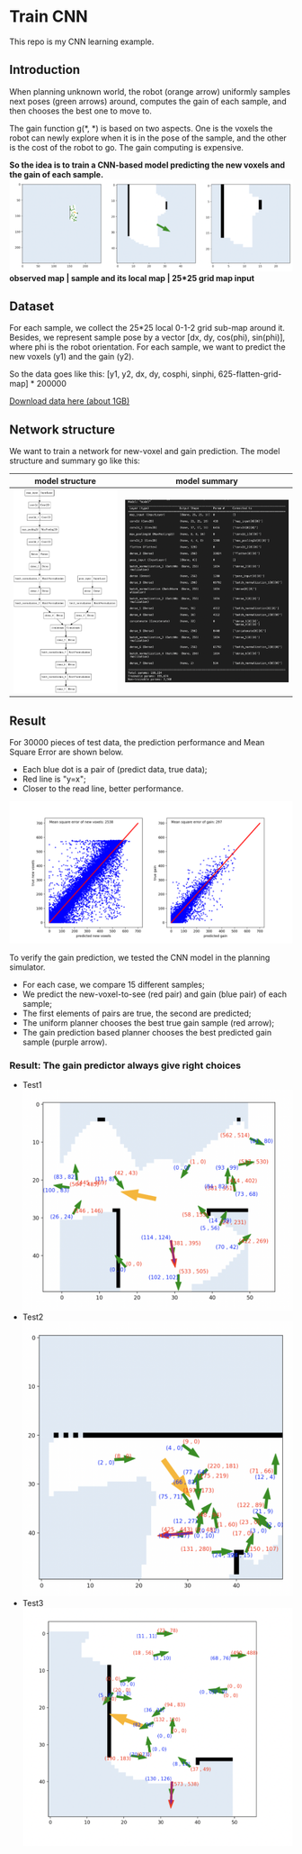 # Train CNN

This repo is my CNN learning example.

## Introduction

When planning unknown world, the robot (orange arrow) uniformly samples next poses (green arrows) around, computes the gain of each sample, and then chooses the best one to move to. 

The gain function g(\*, \*) is based on two aspects. One is the voxels the robot can newly explore when it is in the pose of the sample, and the other is the cost of the robot to go. The gain computing is expensive. 

**So the idea is to train a CNN-based model predicting the new voxels and the gain of each sample.**
![](https://github.com/yuliangzhong/trainCNN/blob/main/img/data.png)
**observed map | sample and its local map | 25\*25 grid map input**

## Dataset
For each sample, we collect the 25*25 local 0-1-2 grid sub-map around it. Besides, we represent sample pose by a vector [dx, dy, cos(phi), sin(phi)], where phi is the robot orientation. For each sample, we want to predict the new voxels (y1) and the gain (y2).

So the data goes like this: [y1, y2, dx, dy, cosphi, sinphi, 625-flatten-grid-map] \* 200000

[Download data here (about 1GB)](https://drive.google.com/drive/folders/1hUYjd82v9BCHl-uHP1ADMj1uuOm3VWTp?usp=sharing)
 
## Network structure

We want to train a network for new-voxel and gain prediction. The model structure and summary go like this:

|model structure|model summary|
|:-:|:-:|
|![](https://github.com/yuliangzhong/trainCNN/blob/main/modelFig/model1.png)|![](https://github.com/yuliangzhong/trainCNN/blob/main/modelFig/modelSummary.png)|

## Result

For 30000 pieces of test data, the prediction performance and Mean Square Error are shown below.
- Each blue dot is a pair of (predict data, true data);
- Red line is "y=x";
- Closer to the read line, better performance.

![](https://github.com/yuliangzhong/trainCNN/blob/main/img/result4.png)

To verify the gain prediction, we tested the CNN model in the planning simulator. 
- For each case, we compare 15 different samples;
- We predict the new-voxel-to-see (red pair) and gain (blue pair) of each sample;
- The first elements of pairs are true, the second are predicted;
- The uniform planner chooses the best true gain sample (red arrow);
- The gain prediction based planner chooses the best predicted gain sample (purple arrow).
### Result: The gain predictor always give right choices

- Test1
![](https://github.com/yuliangzhong/trainCNN/blob/main/img/test1.png)
- Test2
![](https://github.com/yuliangzhong/trainCNN/blob/main/img/test2.png)
- Test3
![](https://github.com/yuliangzhong/trainCNN/blob/main/img/test3.png)


